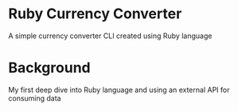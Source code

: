 # Ruby Currency Converter

A simple currency converter CLI created using Ruby language 

# Background

My first deep dive into Ruby language and using an external API for consuming data
